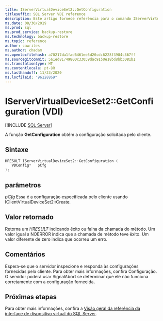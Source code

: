 ```yaml
---
title: IServerVirtualDeviceSet2::GetConfiguration
titlesuffix: SQL Server VDI reference
description: Este artigo fornece referência para o comando IServerVirtualDeviceSet2::GetConfiguration.
ms.date: 08/30/2019
ms.prod: sql
ms.prod_service: backup-restore
ms.technology: backup-restore
ms.topic: reference
author: cawrites
ms.author: chadam
ms.openlocfilehash: a70217da1fad6461ee5d20cdc6228f3984c367ff
ms.sourcegitcommit: 5a1ed81749800c33059dac91b0e18bd8bb3081b1
ms.translationtype: HT
ms.contentlocale: pt-BR
ms.lasthandoff: 11/23/2020
ms.locfileid: "96128869"
---
```

# <a name="iservervirtualdeviceset2getconfiguration-vdi"></a>IServerVirtualDeviceSet2::GetConfiguration (VDI)

[!INCLUDE [SQL Server](../../../includes/applies-to-version/sqlserver.md)]

A função **GetConfiguration** obtém a configuração solicitada pelo cliente.

## <a name="syntax"></a>Sintaxe

```c
HRESULT IServerVirtualDeviceSet2::GetConfiguration (
   VDConfig*   pCfg
);
```

## <a name="parameters"></a>parâmetros

*pCfg* Essa é a configuração especificada pelo cliente usando IClientVirtualDeviceSet2::Create.

## <a name="return-value"></a>Valor retornado

Retorna um *HRESULT* indicando êxito ou falha da chamada do método. Um valor igual a NOERROR indica que a chamada de método teve êxito. Um valor diferente de zero indica que ocorreu um erro.

## <a name="remarks"></a>Comentários

Espera-se que o servidor inspecione e responda às configurações fornecidas pelo cliente. Para obter mais informações, confira Configuração. O servidor poderá usar SignalAbort se determinar que ele não funciona corretamente com a configuração fornecida.

## <a name="next-steps"></a>Próximas etapas

Para obter mais informações, confira a [Visão geral da referência da interface de dispositivo virtual do SQL Server](reference-virtual-device-interface.md).